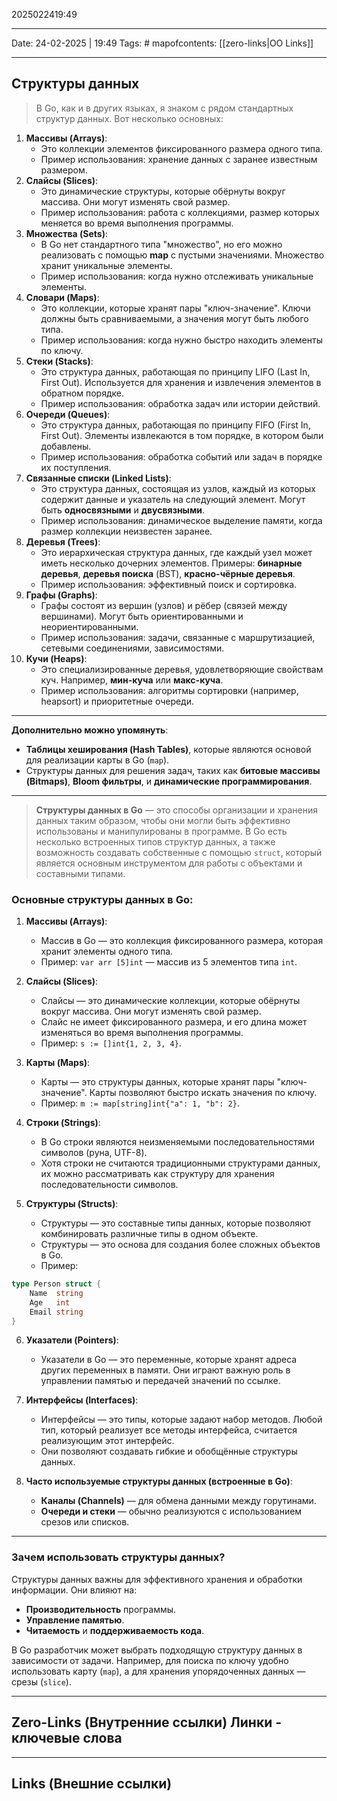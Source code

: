 2025022419:49
___
Date: 24-02-2025 | 19:49
Tags: #
mapofcontents: [[zero-links|OO Links]]
___
## Структуры данных

> В Go, как и в других языках, я знаком с рядом стандартных структур данных. Вот несколько основных:

1. **Массивы (Arrays)**:
    - Это коллекции элементов фиксированного размера одного типа.
    - Пример использования: хранение данных с заранее известным размером.
2. **Слайсы (Slices)**:
    - Это динамические структуры, которые обёрнуты вокруг массива. Они могут изменять свой размер.
    - Пример использования: работа с коллекциями, размер которых меняется во время выполнения программы.
3. **Множества (Sets)**:
    - В Go нет стандартного типа "множество", но его можно реализовать с помощью **map** с пустыми значениями. Множество хранит уникальные элементы.
    - Пример использования: когда нужно отслеживать уникальные элементы.
4. **Словари (Maps)**:
    - Это коллекции, которые хранят пары "ключ-значение". Ключи должны быть сравниваемыми, а значения могут быть любого типа.
    - Пример использования: когда нужно быстро находить элементы по ключу.
5. **Стеки (Stacks)**:
    - Это структура данных, работающая по принципу LIFO (Last In, First Out). Используется для хранения и извлечения элементов в обратном порядке.
    - Пример использования: обработка задач или истории действий.
6. **Очереди (Queues)**:
    - Это структура данных, работающая по принципу FIFO (First In, First Out). Элементы извлекаются в том порядке, в котором были добавлены.
    - Пример использования: обработка событий или задач в порядке их поступления.
7. **Связанные списки (Linked Lists)**:
    - Это структура данных, состоящая из узлов, каждый из которых содержит данные и указатель на следующий элемент. Могут быть **односвязными** и **двусвязными**.
    - Пример использования: динамическое выделение памяти, когда размер коллекции неизвестен заранее.
8. **Деревья (Trees)**:
    - Это иерархическая структура данных, где каждый узел может иметь несколько дочерних элементов. Примеры: **бинарные деревья**, **деревья поиска** (BST), **красно-чёрные деревья**.
    - Пример использования: эффективный поиск и сортировка.
9. **Графы (Graphs)**:
    - Графы состоят из вершин (узлов) и рёбер (связей между вершинами). Могут быть ориентированными и неориентированными.
    - Пример использования: задачи, связанные с маршрутизацией, сетевыми соединениями, зависимостями.
10. **Кучи (Heaps)**:
    - Это специализированные деревья, удовлетворяющие свойствам куч. Например, **мин-куча** или **макс-куча**.
    - Пример использования: алгоритмы сортировки (например, heapsort) и приоритетные очереди.

---

**Дополнительно можно упомянуть**:

- **Таблицы хеширования (Hash Tables)**, которые являются основой для реализации карты в Go (`map`).
- Структуры данных для решения задач, таких как **битовые массивы (Bitmaps)**, **Bloom фильтры**, и **динамические программирования**.

---

> **Структуры данных в Go** — это способы организации и хранения данных таким образом, чтобы они могли быть эффективно использованы и манипулированы в программе. В Go есть несколько встроенных типов структур данных, а также возможность создавать собственные с помощью `struct`, который является основным инструментом для работы с объектами и составными типами.

### Основные структуры данных в Go:

1. **Массивы (Arrays)**:
    - Массив в Go — это коллекция фиксированного размера, которая хранит элементы одного типа.
    - Пример: `var arr [5]int` — массив из 5 элементов типа `int`.
2. **Слайсы (Slices)**:
    - Слайсы — это динамические коллекции, которые обёрнуты вокруг массива. Они могут изменять свой размер.
    - Слайс не имеет фиксированного размера, и его длина может изменяться во время выполнения программы.
    - Пример: `s := []int{1, 2, 3, 4}`.
3. **Карты (Maps)**:
    - Карты — это структуры данных, которые хранят пары "ключ-значение". Карты позволяют быстро искать значения по ключу.
    - Пример: `m := map[string]int{"a": 1, "b": 2}`.
4. **Строки (Strings)**:
    
    - В Go строки являются неизменяемыми последовательностями символов (руна, UTF-8).
    - Хотя строки не считаются традиционными структурами данных, их можно рассматривать как структуру для хранения последовательности символов.
5. **Структуры (Structs)**:
    - Структуры — это составные типы данных, которые позволяют комбинировать различные типы в одном объекте.
    - Структуры — это основа для создания более сложных объектов в Go.
    - Пример:
```go
type Person struct {     
	Name  string     
	Age   int     
	Email string 
}
```
6. **Указатели (Pointers)**:
    - Указатели в Go — это переменные, которые хранят адреса других переменных в памяти. Они играют важную роль в управлении памятью и передачей значений по ссылке.
7. **Интерфейсы (Interfaces)**:
    - Интерфейсы — это типы, которые задают набор методов. Любой тип, который реализует все методы интерфейса, считается реализующим этот интерфейс.
    - Они позволяют создавать гибкие и обобщённые структуры данных.
8. **Часто используемые структуры данных (встроенные в Go)**:
    
    - **Каналы (Channels)** — для обмена данными между горутинами.
    - **Очереди и стеки** — обычно реализуются с использованием срезов или списков.

---

### Зачем использовать структуры данных?

Структуры данных важны для эффективного хранения и обработки информации. Они влияют на:

- **Производительность** программы.
- **Управление памятью**.
- **Читаемость** и **поддерживаемость кода**.

В Go разработчик может выбрать подходящую структуру данных в зависимости от задачи. Например, для поиска по ключу удобно использовать карту (`map`), а для хранения упорядоченных данных — срезы (`slice`).



-----
**Zero-Links**  (Внутренние ссылки) Линки - ключевые слова
-

------
**Links** (Внешние ссылки)
-
